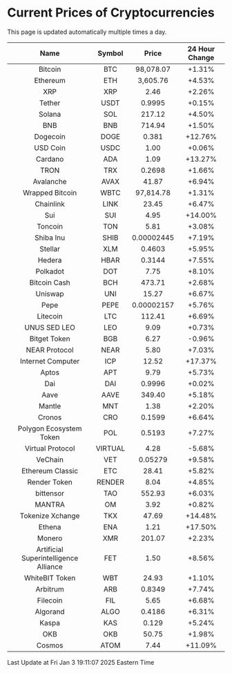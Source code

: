 # Current Prices of Cryptocurrencies
This page is updated automatically multiple times a day.

| Name | Symbol | Price | 24 Hour Change |
| :---: |:---:| :---: | :---: |
| Bitcoin | BTC | 98,078.07 | +1.31% |
| Ethereum | ETH | 3,605.76 | +4.53% |
| XRP | XRP | 2.46 | +2.26% |
| Tether | USDT | 0.9995 | +0.15% |
| Solana | SOL | 217.12 | +4.50% |
| BNB | BNB | 714.94 | +1.50% |
| Dogecoin | DOGE | 0.381 | +12.76% |
| USD Coin | USDC | 1.00 | +0.06% |
| Cardano | ADA | 1.09 | +13.27% |
| TRON | TRX | 0.2698 | +1.66% |
| Avalanche | AVAX | 41.87 | +6.94% |
| Wrapped Bitcoin | WBTC | 97,814.78 | +1.31% |
| Chainlink | LINK | 23.45 | +6.47% |
| Sui | SUI | 4.95 | +14.00% |
| Toncoin | TON | 5.81 | +3.08% |
| Shiba Inu | SHIB | 0.00002445 | +7.19% |
| Stellar | XLM | 0.4603 | +5.95% |
| Hedera | HBAR | 0.3144 | +7.55% |
| Polkadot | DOT | 7.75 | +8.10% |
| Bitcoin Cash | BCH | 473.71 | +2.68% |
| Uniswap | UNI | 15.27 | +6.67% |
| Pepe | PEPE | 0.00002157 | +5.76% |
| Litecoin | LTC | 112.41 | +6.69% |
| UNUS SED LEO | LEO | 9.09 | +0.73% |
| Bitget Token | BGB | 6.27 | -0.96% |
| NEAR Protocol | NEAR | 5.80 | +7.03% |
| Internet Computer | ICP | 12.52 | +17.37% |
| Aptos | APT | 9.79 | +5.73% |
| Dai | DAI | 0.9996 | +0.02% |
| Aave | AAVE | 349.40 | +5.18% |
| Mantle | MNT | 1.38 | +2.20% |
| Cronos | CRO | 0.1599 | +6.64% |
| Polygon Ecosystem Token | POL | 0.5193 | +7.27% |
| Virtual Protocol | VIRTUAL | 4.28 | -5.68% |
| VeChain | VET | 0.05279 | +9.58% |
| Ethereum Classic | ETC | 28.41 | +5.82% |
| Render Token | RENDER | 8.04 | +4.85% |
| bittensor | TAO | 552.93 | +6.03% |
| MANTRA | OM | 3.92 | +0.82% |
| Tokenize Xchange | TKX | 47.69 | +14.48% |
| Ethena | ENA | 1.21 | +17.50% |
| Monero | XMR | 201.07 | +2.23% |
| Artificial Superintelligence Alliance | FET | 1.50 | +8.56% |
| WhiteBIT Token | WBT | 24.93 | +1.10% |
| Arbitrum | ARB | 0.8349 | +7.74% |
| Filecoin | FIL | 5.65 | +6.68% |
| Algorand | ALGO | 0.4186 | +6.31% |
| Kaspa | KAS | 0.129 | +5.24% |
| OKB | OKB | 50.75 | +1.98% |
| Cosmos | ATOM | 7.44 | +11.09% |

Last Update at Fri Jan  3 19:11:07 2025 Eastern Time
